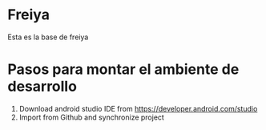 # Freiya

Esta es la base de freiya

# Pasos para montar el ambiente de desarrollo

1) Download android studio IDE from https://developer.android.com/studio
2) Import from Github and synchronize project
